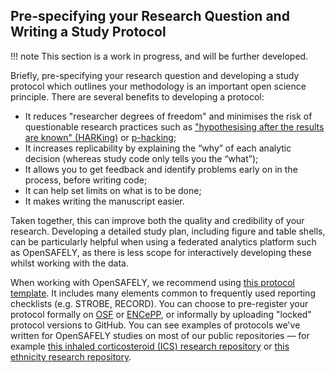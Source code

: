 ## Pre-specifying your Research Question and Writing a Study Protocol

!!! note
    This section is a work in progress, and will be further developed.

Briefly, pre-specifying your research question and developing a study protocol which outlines your methodology is an important open science principle. There are several benefits to developing a protocol:

* It reduces "researcher degrees of freedom" and minimises the risk of questionable research practices such as ["hypothesising after the results are known" (HARKing)](https://en.wikipedia.org/wiki/HARKing) or [p-hacking](https://en.wikipedia.org/wiki/Data_dredging);
* It increases replicability by explaining the “why” of each analytic decision (whereas study code only tells you the “what”);
* It allows you to get feedback and identify problems early on in the process, before writing code;
* It can help set limits on what is to be done;
* It makes writing the manuscript easier.

Taken together, this can improve both the quality and credibility of your research. Developing a detailed study plan, including figure and table shells, can be particularly helpful when using a federated analytics platform such as OpenSAFELY, as there is less scope for interactively developing these whilst working with the data.

When working with OpenSAFELY, we recommend using [this protocol template](https://docs.google.com/document/d/1bmk7MKSK4SiseOR2N_BsDMtx-kHN8u2WRS-gc2C-qhk/edit?tab=t.0). It includes many elements common to frequently used reporting checklists (e.g. STROBE, RECORD). You can choose to pre-register your protocol formally on [OSF](https://osf.io/) or [ENCePP](http://www.encepp.eu/), or informally by uploading "locked" protocol versions to GitHub. You can see examples of protocols we've written for OpenSAFELY studies on most of our public repositories — for example [this inhaled corticosteroid (ICS) research repository](https://github.com/opensafely/ics-research/tree/master/protocol) or [this ethnicity research repository](https://github.com/opensafely/ethnicity-covid-research/tree/master/protocol).
